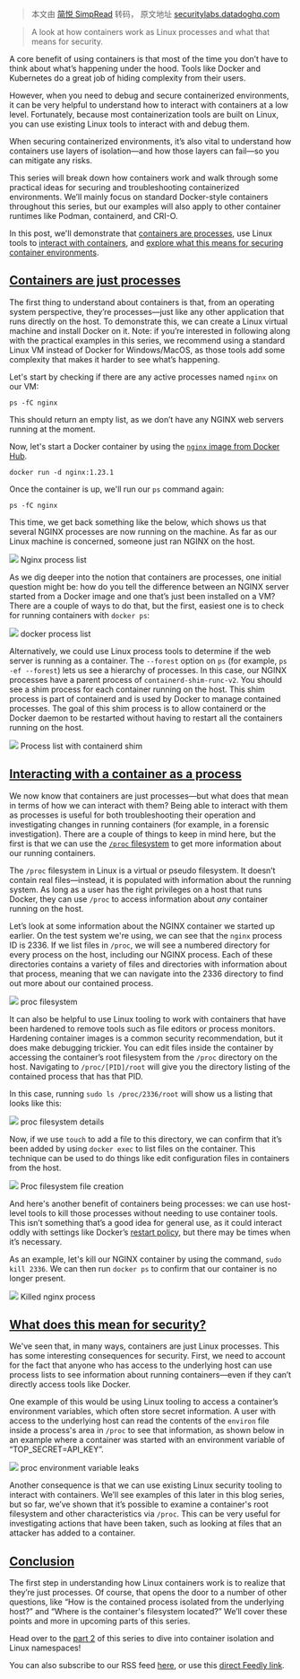 > 本文由 [简悦 SimpRead](http://ksria.com/simpread/) 转码， 原文地址 [securitylabs.datadoghq.com](https://securitylabs.datadoghq.com/articles/container-security-fundamentals-part-1/)

> A look at how containers work as Linux processes and what that means for security.

A core benefit of using containers is that most of the time you don’t have to think about what’s happening under the hood. Tools like Docker and Kubernetes do a great job of hiding complexity from their users.

However, when you need to debug and secure containerized environments, it can be very helpful to understand how to interact with containers at a low level. Fortunately, because most containerization tools are built on Linux, you can use existing Linux tools to interact with and debug them.

When securing containerized environments, it’s also vital to understand how containers use layers of isolation—and how those layers can fail—so you can mitigate any risks.

This series will break down how containers work and walk through some practical ideas for securing and troubleshooting containerized environments. We’ll mainly focus on standard Docker-style containers throughout this series, but our examples will also apply to other container runtimes like Podman, containerd, and CRI-O.

In this post, we'll demonstrate that [containers are processes](#containers-are-just-processes), use Linux tools to [interact with containers](#interacting-with-a-container-as-a-process), and [explore what this means for securing container environments](#what-does-this-mean-for-security).

[Containers are just processes](#containers-are-just-processes)
---------------------------------------------------------------

The first thing to understand about containers is that, from an operating system perspective, they’re processes—just like any other application that runs directly on the host. To demonstrate this, we can create a Linux virtual machine and install Docker on it. Note: if you’re interested in following along with the practical examples in this series, we recommend using a standard Linux VM instead of Docker for Windows/MacOS, as those tools add some complexity that makes it harder to see what’s happening.

Let's start by checking if there are any active processes named `nginx` on our VM:

```
ps -fC nginx
```

This should return an empty list, as we don’t have any NGINX web servers running at the moment.

Now, let's start a Docker container by using the [`nginx` image from Docker Hub](https://hub.docker.com/_/nginx).

```
docker run -d nginx:1.23.1
```

Once the container is up, we'll run our `ps` command again:

```
ps -fC nginx
```

This time, we get back something like the below, which shows us that several NGINX processes are now running on the machine. As far as our Linux machine is concerned, someone just ran NGINX on the host.

![](https://datadog-securitylabs.imgix.net/img/container-security-fundamentals/part-1/nginx-process-list.png?auto=format&w=896&dpr=1.25) Nginx process list

As we dig deeper into the notion that containers are processes, one initial question might be: how do you tell the difference between an NGINX server started from a Docker image and one that’s just been installed on a VM? There are a couple of ways to do that, but the first, easiest one is to check for running containers with `docker ps`:

![](https://datadog-securitylabs.imgix.net/img/container-security-fundamentals/part-1/docker-ps.png?auto=format&w=896&dpr=1.25) docker process list

Alternatively, we could use Linux process tools to determine if the web server is running as a container. The `--forest` option on `ps` (for example, `ps -ef --forest`) lets us see a hierarchy of processes. In this case, our NGINX processes have a parent process of `containerd-shim-runc-v2`. You should see a shim process for each container running on the host. This shim process is part of containerd and is used by Docker to manage contained processes. The goal of this shim process is to allow containerd or the Docker daemon to be restarted without having to restart all the containers running on the host.

![](https://datadog-securitylabs.imgix.net/img/container-security-fundamentals/part-1/containerd-shim.png?auto=format&w=896&dpr=1.25) Process list with containerd shim

[Interacting with a container as a process](#interacting-with-a-container-as-a-process)
---------------------------------------------------------------------------------------

We now know that containers are just processes—but what does that mean in terms of how we can interact with them? Being able to interact with them as processes is useful for both troubleshooting their operation and investigating changes in running containers (for example, in a forensic investigation). There are a couple of things to keep in mind here, but the first is that we can use the [`/proc` filesystem](https://docs.kernel.org/filesystems/proc.html) to get more information about our running containers.

The `/proc` filesystem in Linux is a virtual or pseudo filesystem. It doesn’t contain real files—instead, it is populated with information about the running system. As long as a user has the right privileges on a host that runs Docker, they can use `/proc` to access information about _any_ container running on the host.

Let’s look at some information about the NGINX container we started up earlier. On the test system we're using, we can see that the `nginx` process ID is 2336. If we list files in `/proc`, we will see a numbered directory for every process on the host, including our NGINX process. Each of these directories contains a variety of files and directories with information about that process, meaning that we can navigate into the 2336 directory to find out more about our contained process.

![](https://datadog-securitylabs.imgix.net/img/container-security-fundamentals/part-1/proc-filesystem.png?auto=format&w=896&dpr=1.25) proc filesystem

It can also be helpful to use Linux tooling to work with containers that have been hardened to remove tools such as file editors or process monitors. Hardening container images is a common security recommendation, but it does make debugging trickier. You can edit files inside the container by accessing the container’s root filesystem from the `/proc` directory on the host. Navigating to `/proc/[PID]/root` will give you the directory listing of the contained process that has that PID.

In this case, running `sudo ls /proc/2336/root` will show us a listing that looks like this:

![](https://datadog-securitylabs.imgix.net/img/container-security-fundamentals/part-1/proc-details.png?auto=format&w=896&dpr=1.25) proc filesystem details

Now, if we use `touch` to add a file to this directory, we can confirm that it’s been added by using `docker exec` to list files on the container. This technique can be used to do things like edit configuration files in containers from the host.

![](https://datadog-securitylabs.imgix.net/img/container-security-fundamentals/part-1/proc-created-file.png?auto=format&w=896&dpr=1.25) Proc filesystem file creation

And here's another benefit of containers being processes: we can use host-level tools to kill those processes without needing to use container tools. This isn’t something that’s a good idea for general use, as it could interact oddly with settings like Docker’s [restart policy](https://docs.docker.com/config/containers/start-containers-automatically/#use-a-restart-policy), but there may be times when it’s necessary.

As an example, let's kill our NGINX container by using the command, `sudo kill 2336`. We can then run `docker ps` to confirm that our container is no longer present.

![](https://datadog-securitylabs.imgix.net/img/container-security-fundamentals/part-1/killed-nginx-process.png?auto=format&w=896&dpr=1.25) Killed nginx process

[What does this mean for security?](#what-does-this-mean-for-security)
----------------------------------------------------------------------

We've seen that, in many ways, containers are just Linux processes. This has some interesting consequences for security. First, we need to account for the fact that anyone who has access to the underlying host can use process lists to see information about running containers—even if they can’t directly access tools like Docker.

One example of this would be using Linux tooling to access a container’s environment variables, which often store secret information. A user with access to the underlying host can read the contents of the `environ` file inside a process's area in `/proc` to see that information, as shown below in an example where a container was started with an environment variable of “TOP_SECRET=API_KEY”.

![](https://datadog-securitylabs.imgix.net/img/container-security-fundamentals/part-1/proc-environment-variable.png?auto=format&w=896&dpr=1.25) proc environment variable leaks

Another consequence is that we can use existing Linux security tooling to interact with containers. We’ll see examples of this later in this blog series, but so far, we’ve shown that it’s possible to examine a container's root filesystem and other characteristics via `/proc`. This can be very useful for investigating actions that have been taken, such as looking at files that an attacker has added to a container.

[Conclusion](#conclusion)
-------------------------

The first step in understanding how Linux containers work is to realize that they’re just processes. Of course, that opens the door to a number of other questions, like “How is the contained process isolated from the underlying host?” and “Where is the container's filesystem located?” We’ll cover these points and more in upcoming parts of this series.

Head over to the [part 2](https://securitylabs.datadoghq.com/articles/container-security-fundamentals-part-2/) of this series to dive into container isolation and Linux namespaces!

You can also subscribe to our RSS feed [here](https://securitylabs.datadoghq.com/rss/feed.xml), or use this [direct Feedly link](https://feedly.com/i/subscription/feed%2Fhttps%3A%2F%2Fsecuritylabs.datadoghq.com%2Frss%2Ffeed.xml).